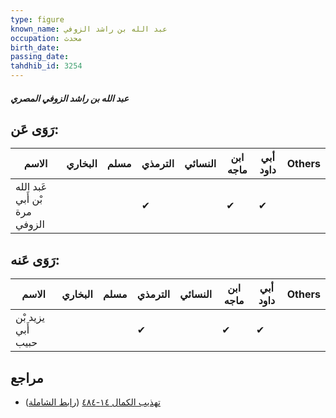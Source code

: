 ```yaml
---
type: figure
known_name: عبد الله بن راشد الزوفي
occupation: محدث
birth_date:
passing_date:
tahdhib_id: 3254
---
```

##### عبد الله بن راشد الزوفي المصري

## رَوَى عَن:
| الاسم                         | البخاري | مسلم | الترمذي | النسائي | ابن ماجه | أبي داود | Others |
| ----------------------------- | ------- | ---- | ------- | ------- | -------- | -------- | ------ |
| عَبد الله بْن أَبي مرة الزوفي |         |      | ✔       |         | ✔        | ✔        |        |
## رَوَى عَنه:
| الاسم              | البخاري | مسلم | الترمذي | النسائي | ابن ماجه | أبي داود | Others |
| ------------------ | ------- | ---- | ------- | ------- | -------- | -------- | ------ |
| يزيد بْن أَبي حبيب |         |      | ✔       |         | ✔        | ✔        |        |
## مراجع
- [تهذيب الكمال ١٤-٤٨٤](obsidian://open?vault=Tahdhib-al-Kamal&file=Figures/٣٢٥٤-عبد%20الله%20بن%20راشد%20الزوفي%20المصري) ([رابط الشاملة](https://shamela.ws/book/3722/7412))
